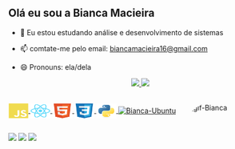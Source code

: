 ## Olá eu sou a Bianca Macieira 
- 🌱 Eu estou estudando análise e desenvolvimento de sistemas
- 📫 comtate-me pelo email: biancamacieira16@gmail.com
- 😄 Pronouns: ela/dela

  <div align="center">
  <a href="https://github.com/MacieraBianca">
  <img height="170em" src="https://github-readme-stats.vercel.app/api?username=MacieraBianca&show_icons=true&theme=dracula&include_all_commits=true&count_private=true"/>
  <img height="170em" src="https://github-readme-stats.vercel.app/api/top-langs/?username=MacieraBianca&layout=compact&langs_count=7&theme=dracula"/>
</div>

<div style="display: inline_block"><br>
  <img align="center" alt="Bianca-Js" height="30" width="40" src="https://raw.githubusercontent.com/devicons/devicon/master/icons/javascript/javascript-plain.svg">
  <img align="center" alt="Bianca-React" height="30" width="40" src="https://raw.githubusercontent.com/devicons/devicon/master/icons/react/react-original.svg">
  <img align="center" alt="Bianca-HTML" height="30" width="40" src="https://raw.githubusercontent.com/devicons/devicon/master/icons/html5/html5-original.svg">
  <img align="center" alt="Bianca-CSS" height="30" width="40" src="https://raw.githubusercontent.com/devicons/devicon/master/icons/css3/css3-original.svg">
  <img align="center" alt="Bianca-Python" height="30" width="40" src="https://raw.githubusercontent.com/devicons/devicon/master/icons/python/python-original.svg">
  <img align="center" alt="Bianca-Ubuntu" height="30" width="40" src="https://cdn.jsdelivr.net/gh/devicons/devicon@latest/icons/ubuntu/ubuntu-original.svg">
  <img align="right" alt="gif-Bianca" height="150" width="150" style="border-radius:50px;" src="https://cdn.discordapp.com/attachments/1351336697735938150/1352417713510809660/IMG_0774.gif?ex=67ddf0a5&is=67dc9f25&hm=15675bc2e4a6478db12e64f81211639d9525bb804d3dbeff70fcbf4ed40fe24b&">
</div>

##
 
<div> 
  <a href="https://www.youtube.com/@biancamacieira3" target="_blank"><img src="https://img.shields.io/badge/YouTube-FF0000?style=for-the-badge&logo=youtube&logoColor=white" target="_blank"></a>
  <a href="https://www.instagram.com/biancamacieira/" target="_blank"><img src="https://img.shields.io/badge/-Instagram-%23E4405F?style=for-the-badge&logo=instagram&logoColor=white" target="_blank"></a>
  <a href="https://www.linkedin.com/in/bianca-macieira-969026176/" target="_blank"><img src="https://img.shields.io/badge/-LinkedIn-%230077B5?style=for-the-badge&logo=linkedin&logoColor=white" target="_blank"></a> 
</div>
